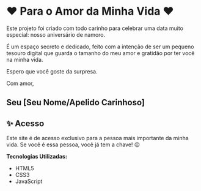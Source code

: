 # ❤️ Para o Amor da Minha Vida ❤️

Este projeto foi criado com todo carinho para celebrar uma data muito especial: nosso aniversário de namoro.

É um espaço secreto e dedicado, feito com a intenção de ser um pequeno tesouro digital que guarda o tamanho do meu amor e gratidão por ter você na minha vida.

Espero que você goste da surpresa.

Com amor,

Seu [Seu Nome/Apelido Carinhoso]
---

## ✨ Acesso

Este site é de acesso exclusivo para a pessoa mais importante da minha vida. Se você é essa pessoa, você já tem a chave! 😉

**Tecnologias Utilizadas:**
* HTML5
* CSS3
* JavaScript